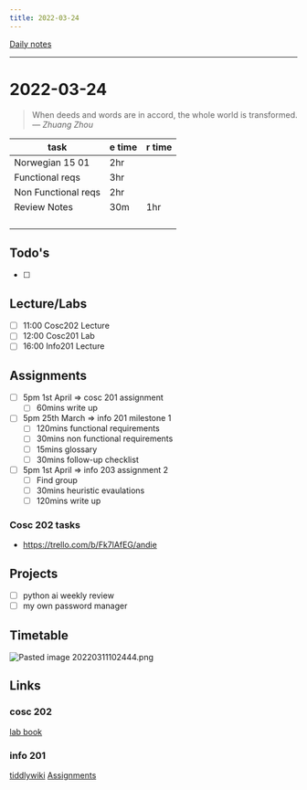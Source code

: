 ```yaml
---
title: 2022-03-24
---
```

[Daily notes](out/notes/daily-notes.md)

---

# 2022-03-24
> When deeds and words are in accord, the whole world is transformed.
> — <cite>Zhuang Zhou</cite>

| task                     | e time | r time |
| ------------------------ | ------ | ------ |
| Norwegian 15 01          | 2hr    |        |
| Functional reqs          | 3hr    |        |
| Non Functional reqs      | 2hr    |        |
| Review Notes             | 30m    | 1hr    |
|                          |        |        |
|                          |        |        |
|                          |        |        |
|                          |        |        |
## Todo's
- [ ] 

## Lecture/Labs
- [ ] 11:00 Cosc202 Lecture
- [ ] 12:00 Cosc201 Lab
- [ ] 16:00 Info201 Lecture

## Assignments
- [ ] 5pm 1st April            ⇒ cosc 201 assignment
	- [ ] 60mins write up
- [ ] 5pm 25th March      ⇒ info 201 milestone 1
	- [ ] 120mins functional requirements
	- [ ] 30mins non functional requirements
	- [ ] 15mins glossary
	- [ ] 30mins follow-up checklist
- [ ] 5pm 1st April            ⇒ info 203 assignment 2
	- [ ] Find group
	- [ ] 30mins heuristic evaulations
	- [ ] 120mins write up
	
### Cosc 202 tasks
- https://trello.com/b/Fk7lAfEG/andie

## Projects
- [ ] python ai weekly review
- [ ] my own password manager

## Timetable
![Pasted image 20220311102444.png](None)

## Links
### cosc 202 
[lab book](https://cosc202.cspages.otago.ac.nz/lab-book/COSC202LabBook.pdf)

### info 201
[tiddlywiki](https://isgb.otago.ac.nz/infosci/INFO201/labs_release/raw/master/output/info201_labs.html#)
[Assignments](https://isgb.otago.ac.nz/info201/shared/assignments_release/raw/master/output/INFO201_Assignments.html)

